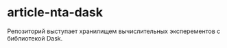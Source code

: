 # article-nta-dask
Репозиторий выступает хранилищем вычислительных эксперементов с библиотекой Dask.
